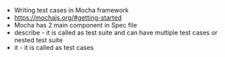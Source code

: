 - Writing test cases in Mocha framework 
- https://mochajs.org/#getting-started
- Mocha has 2 main component in Spec file
- describe - it is called as test suite and can have multiple test cases or nested test suite
- it - it is called as test cases 
